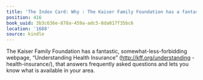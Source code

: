 ```yaml
---
title: 'The Index Card: Why : The Kaiser Family Foundation has a fantastic, somewhat-less-…'
position: 416
book_uuid: 3b3c636e-878a-459a-adc5-8da017f35bc6
location: '1688'
source: kindle
---
```


The Kaiser Family Foundation has a fantastic, somewhat-less-forbidding webpage, “Understanding Health Insurance” (http://kff.org/understanding -health-insurance/), that answers frequently asked questions and lets you know what is available in your area.